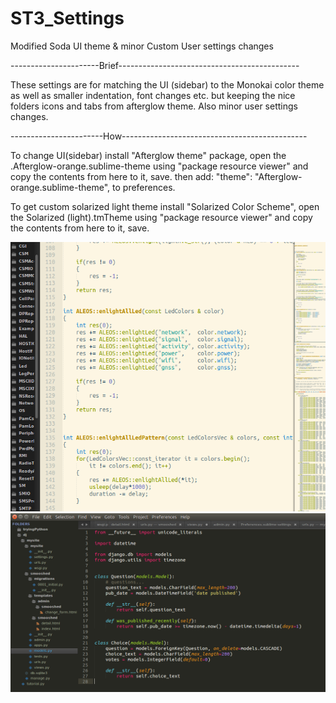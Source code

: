 # ST3_Settings
Modified Soda UI theme &amp; minor Custom User settings changes

----------------------Brief---------------------------------------------

These settings are for matching the UI (sidebar) to the Monokai color theme as well as smaller indentation, font changes etc.  but keeping the nice folders icons and tabs from afterglow theme. Also minor user settings changes.

-----------------------How----------------------------------------------

To change UI(sidebar) install "Afterglow theme" package, open the .Afterglow-orange.sublime-theme using "package resource viewer" and copy the contents from here to it, save. then add:
        "theme": "Afterglow-orange.sublime-theme",
to preferences.


To get custom solarized light theme install "Solarized Color Scheme", open the Solarized (light).tmTheme using "package resource viewer" and copy the contents from here to it, save.

![img](Example_solarized_light.png)
![img](Example.png)
